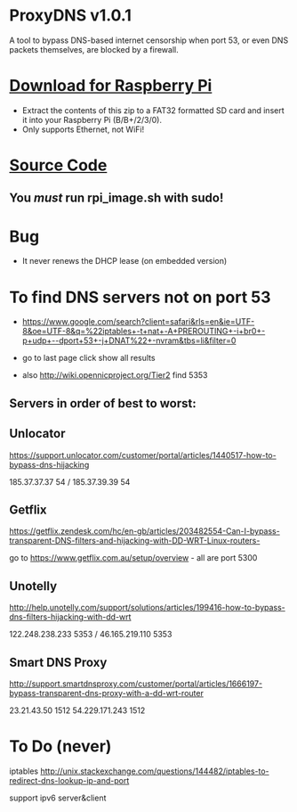 ProxyDNS v1.0.1
===============
A tool to bypass DNS-based internet censorship when port 53, or even DNS packets themselves, are blocked by a firewall.

# [Download for Raspberry Pi](https://github.com/parrotgeek1/ProxyDNS/raw/master/rpi-release.zip)
* Extract the contents of this zip to a FAT32 formatted SD card and insert it into your Raspberry Pi (B/B+/2/3/0). 
* Only supports Ethernet, not WiFi!
# [Source Code](https://github.com/parrotgeek1/ProxyDNS)

You *must* run rpi_image.sh with sudo!
--------------------------------------

Bug
===

* It never renews the DHCP lease (on embedded version)

To find DNS servers not on port 53
==================================

* https://www.google.com/search?client=safari&rls=en&ie=UTF-8&oe=UTF-8&q=%22iptables+-t+nat+-A+PREROUTING+-i+br0+-p+udp+--dport+53+-j+DNAT%22+-nvram&tbs=li&filter=0

* go to last page click show all results

* also http://wiki.opennicproject.org/Tier2 find 5353

Servers in order of best to worst:
----------------------------------

Unlocator
---------

https://support.unlocator.com/customer/portal/articles/1440517-how-to-bypass-dns-hijacking

185.37.37.37 54 / 185.37.39.39 54

Getflix
-------

https://getflix.zendesk.com/hc/en-gb/articles/203482554-Can-I-bypass-transparent-DNS-filters-and-hijacking-with-DD-WRT-Linux-routers-

go to https://www.getflix.com.au/setup/overview - all are port 5300

Unotelly
--------

http://help.unotelly.com/support/solutions/articles/199416-how-to-bypass-dns-filters-hijacking-with-dd-wrt

122.248.238.233 5353 / 46.165.219.110 5353

Smart DNS Proxy
---------------

http://support.smartdnsproxy.com/customer/portal/articles/1666197-bypass-transparent-dns-proxy-with-a-dd-wrt-router

23.21.43.50 1512
54.229.171.243 1512

To Do (never)
=============

iptables http://unix.stackexchange.com/questions/144482/iptables-to-redirect-dns-lookup-ip-and-port

support ipv6 server&client
